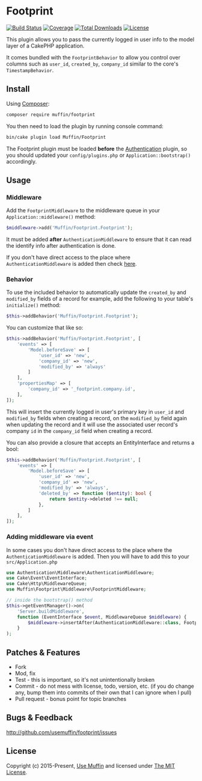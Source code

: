 # Footprint

[![Build Status](https://img.shields.io/github/actions/workflow/status/UseMuffin/Footprint/ci.yml?style=flat-square)](https://github.com/UseMuffin/Footprint/actions?query=workflow%3ACI+branch%3Amaster)
[![Coverage](https://img.shields.io/codecov/c/github/UseMuffin/Footprint/master?style=flat-square)](https://codecov.io/github/UseMuffin/Footprint)
[![Total Downloads](https://img.shields.io/packagist/dt/muffin/footprint.svg?style=flat-square)](https://packagist.org/packages/muffin/footprint)
[![License](https://img.shields.io/badge/license-MIT-blue.svg?style=flat-square)](LICENSE)

This plugin allows you to pass the currently logged in user info to the model layer
of a CakePHP application.

It comes bundled with the `FootprintBehavior` to allow you control over columns
such as `user_id`, `created_by`, `company_id` similar to the core's `TimestampBehavior`.

## Install

Using [Composer][composer]:

```bash
composer require muffin/footprint
```

You then need to load the plugin by running console command:

```bash
bin/cake plugin load Muffin/Footprint
```

The Footprint plugin must be loaded **before** the [Authentication](https://github.com/cakephp/authentication) plugin,
so you should updated your `config/plugins.php` or `Application::bootstrap()` accordingly.

## Usage

### Middleware

Add the `FootprintMiddleware` to the middleware queue in your `Application::middleware()`
method:

```php
$middleware->add('Muffin/Footprint.Footprint');
```

It must be added **after** `AuthenticationMiddleware` to ensure that it can read
the identify info after authentication is done.

If you don't have direct access to the place where `AuthenticationMiddleware` is added then check [here](#adding-middleware-via-event).

### Behavior

To use the included behavior to automatically update the `created_by` and `modified_by`
fields of a record for example, add the following to your table's `initialize()` method:

```php
$this->addBehavior('Muffin/Footprint.Footprint');
```

You can customize that like so:

```php
$this->addBehavior('Muffin/Footprint.Footprint', [
    'events' => [
        'Model.beforeSave' => [
            'user_id' => 'new',
            'company_id' => 'new',
            'modified_by' => 'always'
        ]
    ],
    'propertiesMap' => [
        'company_id' => '_footprint.company.id',
    ],
]);
```

This will insert the currently logged in user's primary key in `user_id` and `modified_by`
fields when creating a record, on the `modified_by` field again when updating
the record and it will use the associated user record's company `id` in the
`company_id` field when creating a record.

You can also provide a closure that accepts an EntityInterface and returns a bool:

```php
$this->addBehavior('Muffin/Footprint.Footprint', [
    'events' => [
        'Model.beforeSave' => [
            'user_id' => 'new',
            'company_id' => 'new',
            'modified_by' => 'always',
            'deleted_by' => function ($entity): bool {
                return $entity->deleted !== null;
            },
        ]
    ],
]);
```

### Adding middleware via event

In some cases you don't have direct access to the place where the `AuthenticationMiddleware` is added. Then you will have to add this to your `src/Application.php`

```php
use Authentication\Middleware\AuthenticationMiddleware;
use Cake\Event\EventInterface;
use Cake\Http\MiddlewareQueue;
use Muffin\Footprint\Middleware\FootprintMiddleware;

// inside the bootstrap() method
$this->getEventManager()->on(
    'Server.buildMiddleware',
    function (EventInterface $event, MiddlewareQueue $middleware) {
        $middleware->insertAfter(AuthenticationMiddleware::class, FootprintMiddleware::class);
    }
);
```

## Patches & Features

* Fork
* Mod, fix
* Test - this is important, so it's not unintentionally broken
* Commit - do not mess with license, todo, version, etc. (if you do change any,
  bump them into commits of their own that I can ignore when I pull)
* Pull request - bonus point for topic branches

## Bugs & Feedback

http://github.com/usemuffin/footprint/issues

## License

Copyright (c) 2015-Present, [Use Muffin][muffin] and licensed under [The MIT License][mit].

[cakephp]:http://cakephp.org
[composer]:http://getcomposer.org
[mit]:http://www.opensource.org/licenses/mit-license.php
[muffin]:http://usemuffin.com

